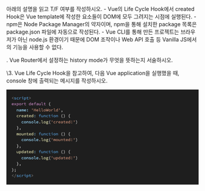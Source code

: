 아래의 설명을 읽고 T/F 여부를 작성하시오. - Vue의 Life Cycle Hook에서 created Hook은 Vue template에 작성한 요소들이 DOM에 모두 그려지는 시점에 실행된다. - npm은 Node Package Manager의 약자이며, npm을 통해 설치한 package 목록은 package.json 파일에 자동으로 작성된다. - Vue CLI를 통해 만든 프로젝트는 브라우저가 아닌 node.js 환경이기 때문에 DOM 조작이나 Web API 호출 등 Vanilla JS에서의 기능을 사용할 수 없다.

. Vue Router에서 설정하는 history mode가 무엇을 뜻하는지 서술하시오.

\3. Vue Life Cycle Hook을 참고하여, 다음 Vue application을 실행했을 때, console 창에 출력되는 메시지를 작성하시오.

![image-20220510093648870](homework.assets/image-20220510093648870.png)